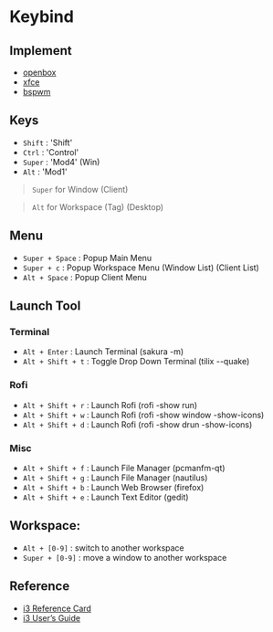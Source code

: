 
# Keybind


## Implement

* [openbox](../../prototype/de-box/play-openbox/spec-keybind.md)
* [xfce](../../prototype/de-basic/play-xfce/spec-keybind.md)
* [bspwm](../../prototype/de-tiling/play-bspwm/spec-keybind.md)


## Keys

* `Shift` : 'Shift'
* `Ctrl` : 'Control'
* `Super` : 'Mod4' (Win)
* `Alt` : 'Mod1'

> `Super` for Window (Client)

> `Alt` for Workspace (Tag) (Desktop)


## Menu

* `Super + Space` : Popup Main Menu
* `Super + c` : Popup Workspace Menu (Window List) (Client List)
* `Alt + Space` : Popup Client Menu


## Launch Tool

### Terminal

* `Alt + Enter` : Launch Terminal (sakura -m)
* `Alt + Shift + t` : Toggle Drop Down Terminal (tilix --quake)

### Rofi

* `Alt + Shift + r` : Launch Rofi (rofi -show run)
* `Alt + Shift + w` : Launch Rofi (rofi -show window -show-icons)
* `Alt + Shift + d` : Launch Rofi (rofi -show drun -show-icons)

### Misc

* `Alt + Shift + f` : Launch File Manager (pcmanfm-qt)
* `Alt + Shift + g` : Launch File Manager (nautilus)
* `Alt + Shift + b` : Launch Web Browser (firefox)
* `Alt + Shift + e` : Launch Text Editor (gedit)


## Workspace:

* `Alt + [0-9]` : switch to another workspace
* `Super + [0-9]` : move a window to another workspace


## Reference

* [i3 Reference Card](https://i3wm.org/docs/refcard.html)
* [i3 User’s Guide](https://i3wm.org/docs/userguide.html)
